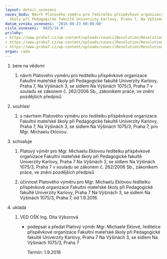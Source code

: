 ```yaml
---
layout: detail_usneseni
nazev_bodu: Návrh Platového výměru pro ředitelku příspěvkové organizace Fakultní mateřské
  školy při Pedagogické fakultě Univerzity Karlovy, Praha 7, Na Výšinách 3
datum_vzniku_usneseni: '2016-08-23 00:00:00'
cislo_usneseni: '0835/16-R'
prilohy:
- https://www.praha7.cz/wp-content/uploads/councilResolution/Resolutions/27971/export/1Duvodovazprava~95307.doc
- https://www.praha7.cz/wp-content/uploads/councilResolution/Resolutions/27971/export/2Usnesenic0572~95306.pdf
- https://www.praha7.cz/wp-content/uploads/councilResolution/Resolutions/27971/export/export~297997.pdf
organ: rada
---
```

<ol class="urzList_view" id="urzList">
<li class="urzClass1" id=""><span name="1">bere na vědomí</span> 
<ol class="urzOlClass">
<li class="urzClass2" style="TEXT-ALIGN: left" id=""><span><p>návrh Platového výměru&nbsp;pro ředitelku příspěvkové organizace Fakultní mateřské školy při Pedagogické fakultě Univerzity Karlovy, Praha 7, Na Výšinách 3, se sídlem Na Výšinách 1075/3, Praha 7&nbsp;v souladu se zákonem č. 262/2006 Sb., zákoníkem práce, ve znění pozdějších předpisů&nbsp;</p></span></li></ol></li>
<li class="urzClass1" id=""><span name="26">souhlasí</span> 
<ol class="urzOlClass">
<li class="urzClass2" style="TEXT-ALIGN: left" id=""><span><p>s návrhem Platového výměru&nbsp;pro ředitelku příspěvkové organizace Fakultní mateřské školy při Pedagogické fakultě Univerzity Karlovy, Praha 7, Na Výšinách 3, se sídlem Na Výšinách 1075/3,&nbsp;Praha 7, pro Mgr. Michaelu Eklovou.</p></span></li></ol></li>
<li class="urzClass1" id=""><span name="24">schvaluje</span> 
<ol class="urzOlClass">
<li class="urzClass2" style="TEXT-ALIGN: left" id=""><span><p>Platový výměr pro Mgr. Michaelu Eklovou&nbsp;ředitelku příspěvkové organizace Fakultní mateřské školy při Pedagogické fakultě Univerzity Karlovy, Praha 7 Na Výšinách 3, se sídlem Na Výšinách 1075/3, Praha 7 v souladu&nbsp;se zákonem č. 262/2006 Sb., zákoníkem práce, ve znění pozdějších předpisů</p></span></li>
<li class="urzClass2" style="TEXT-ALIGN: left" id=""><span><p>účinnost Platového výměru pro Mgr. Michaelu Eklovou ředitelku příspěvkové organizace Fakultní mateřské školy při Pedagogické fakultě Univerzity Karlovy, Praha 7 Na Výšinách 3, se sídlem Na Výšinách 1075/3, Praha 7, od 1.9.2016.</p></span></li></ol></li><li class="urzClass1" id="urzUkoly"><span name="1">ukládá</span><ol class="urzOlClass"><li class="urzClass2"><span><p>VED OŠK Ing. Dita Výborová</p></span><ul class="urzUlClass"><li class="urzClass3"><span><p>podepsat a předat Platový výměr Mgr. Michaele Eklové, ředitelce příspěvkové organizace Fakultní mateřské školy při Pedagogické fakultě Univerzity Karlovy, Praha 7 Na Výšinách 3, se sídlem Na Výšinách 1075/3, Praha 7</p></span><span class="urzUkolTermin">  Termín:&nbsp;1.9.2016</span></li></ul></li></ol></li>
</ol>